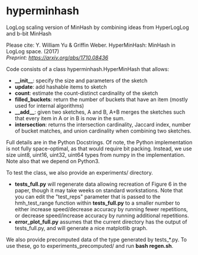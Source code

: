 # hyperminhash
LogLog scaling version of MinHash by combining ideas from HyperLogLog and b-bit MinHash

Please cite:
Y. William Yu & Griffin Weber. HyperMinHash: MinHash in LogLog space. (2017)  
*Preprint: https://arxiv.org/abs/1710.08436*

Code consists of a class hyperminhash.HyperMinHash that allows:
* **\_\_init\_\_**: specify the size and parameters of the sketch
* **update**: add hashable items to sketch
* **count**: estimate the count-distinct cardinality of the sketch
* **filled_buckets**: return the number of buckets that have an item (mostly used for internal algorithms)
* **\_\_add\_\_**: given two sketches, A and B, A+B merges the sketches such that every item in A or in B is now in the sum.
* **intersection**: returns the intersection cardinality, Jaccard index, number of bucket matches, and union cardinality when combining two sketches.

Full details are in the Python Docstrings.
Of note, the Python implementation is not fully space-optimal, as that would require bit packing.
Instead, we use size uint8, uint16, uint32, uint64 types from numpy in the implementation.
Note also that we depend on Python3.

To test the class, we also provide an experiments/ directory. 
* **tests\_full.py** will regenerate data allowing recreation of Figure 6 in the paper, though it may take weeks on standard workstations. Note that you can edit the "test\_reps" parameter that is passed to the hmh\_test\_range function within **tests\_full.py** to a smaller number to either increase speed/decrease accuracy by running fewer repetitions, or decrease speed/increase accuracy by running additional repetitions.
* **error\_plot\_full.py** assumes that the current directory has the output of tests\_full.py, and will generate a nice matplotlib graph.

We also provide precomputed data of the type generated by tests\_\*.py. To use these, go to experiments\_precomputed/ and run **bash regen.sh**.

